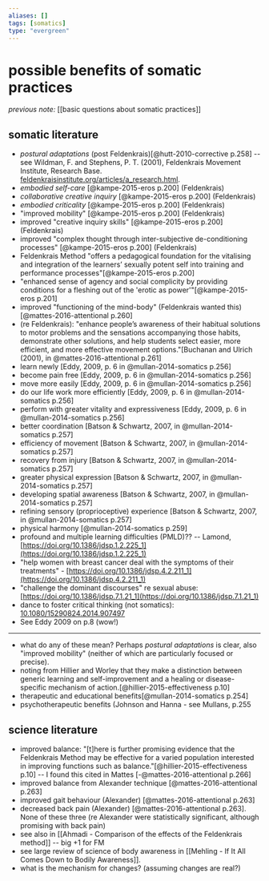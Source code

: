 ```yaml
---
aliases: []
tags: [somatics]
type: "evergreen"
---
```


# possible benefits of somatic practices

_previous note:_ [[basic questions about somatic practices]]

## somatic literature

- _postural adaptations_ (post Feldenkrais)[@hutt-2010-corrective p.258] -- see Wildman, F. and Stephens, P. T. (2001), Feldenkrais Movement Institute, Research Base. [feldenkraisinstitute.org/articles/a_research.html](http://www.feldenkraisinstitute.org/articles/a_research.html).
-  _embodied self-care_ [@kampe-2015-eros p.200] (Feldenkrais)
- _collaborative creative inquiry_ [@kampe-2015-eros p.200] (Feldenkrais)
- _embodied criticality_ [@kampe-2015-eros p.200] (Feldenkrais)
- "improved mobility" [@kampe-2015-eros p.200] (Feldenkrais)
- improved "creative inquiry skills" [@kampe-2015-eros p.200] (Feldenkrais)
- improved "complex thought through inter-subjective de-conditioning processes" [@kampe-2015-eros p.200] (Feldenkrais)
- Feldenkrais Method "offers a pedagogical foundation for the vitalising and integration of the learners’ sexually potent self into training and performance processes"[@kampe-2015-eros p.200]
- "enhanced sense of agency and social complicity by providing conditions for a fleshing out of the 'erotic as power'"[@kampe-2015-eros p.201]
- improved "functioning of the mind-body" (Feldenkrais wanted this)[@mattes-2016-attentional p.260]
- (re Feldenkrais): "enhance people’s awareness of their habitual solutions to motor problems and the sensations accompanying those habits, demonstrate other solutions, and help students select easier, more efficient, and more effective movement options."[Buchanan and Ulrich (2001), in @mattes-2016-attentional p.261]
- learn newly [Eddy, 2009, p. 6 in @mullan-2014-somatics p.256]
- become pain free [Eddy, 2009, p. 6 in @mullan-2014-somatics p.256]
- move more easily [Eddy, 2009, p. 6 in @mullan-2014-somatics p.256]
- do our life work more efficiently [Eddy, 2009, p. 6 in @mullan-2014-somatics p.256]
- perform with greater vitality and expressiveness [Eddy, 2009, p. 6 in @mullan-2014-somatics p.256]
- better coordination [Batson & Schwartz, 2007, in @mullan-2014-somatics p.257]
- efficiency of movement [Batson & Schwartz, 2007, in @mullan-2014-somatics p.257]
- recovery from injury [Batson & Schwartz, 2007, in @mullan-2014-somatics p.257]
- greater physical expression [Batson & Schwartz, 2007, in @mullan-2014-somatics p.257]
- developing spatial awareness [Batson & Schwartz, 2007, in @mullan-2014-somatics p.257]
- refining sensory (proprioceptive) experience [Batson & Schwartz, 2007, in @mullan-2014-somatics p.257]
- physical harmony [@mullan-2014-somatics p.259]
- profound and multiple learning difficulties (PMLD)?? -- Lamond, [https://doi.org/10.1386/jdsp.1.2.225_1](https://doi.org/10.1386/jdsp.1.2.225_1)
- "help women with breast cancer deal with the symptoms of their treatments" - [https://doi.org/10.1386/jdsp.4.2.211_1](https://doi.org/10.1386/jdsp.4.2.211_1)
- "challenge the dominant discourses" re sexual abuse: [https://doi.org/10.1386/jdsp.7.1.21_1](https://doi.org/10.1386/jdsp.7.1.21_1)
- dance to foster critical thinking (not somatics): [10.1080/15290824.2014.907497](10.1080/15290824.2014.907497)
- See Eddy 2009 on p.8 (wow!)

--- 

- what do any of these mean? Perhaps _postural adaptations_ is clear, also "improved mobility" (neither of which are particularly focused or precise).
- noting from Hillier and Worley that they make a distinction between generic learning and self-improvement and a healing or disease-specific mechanism of action.[@hillier-2015-effectiveness p.10]
- therapeutic and educational benefits[@mullan-2014-somatics p.254]
- psychotherapeutic benefits (Johnson and Hanna - see Mullans, p.255


## science literature

- improved balance: "[t]here is further promising evidence that the Feldenkrais Method may be effective for a varied population interested in improving functions such as balance."[@hillier-2015-effectiveness p.10] -- I found this cited in Mattes [-@mattes-2016-attentional p.266]
- improved balance from Alexander technique [@mattes-2016-attentional p.263]
- improved gait behaviour (Alexander) [@mattes-2016-attentional p.263]
- decreased back pain (Alexander) [@mattes-2016-attentional p.263]. None of these three (re Alexander were statistically significant, although promising with back pain)
- see also in [[Ahmadi - Comparison of the effects of the Feldenkrais method]] -- big +1 for FM
- see large review of science of body awareness in [[Mehling - If It All Comes Down to Bodily Awareness]].
- what is the mechanism for changes? (assuming changes are real?)

